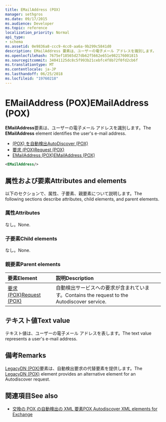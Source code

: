 ```yaml
---
title: EMailAddress (POX)
manager: sethgros
ms.date: 09/17/2015
ms.audience: Developer
ms.topic: reference
localization_priority: Normal
api_type:
- schema
ms.assetid: 0e9836a8-ccc9-4cc0-aa6a-9b299c5841d0
description: EMailAddress 要素は、ユーザーの電子メール アドレスを識別します。
ms.openlocfilehash: 7675ef18565d27db62f5662e651e982176001815
ms.sourcegitcommit: 34041125dc8c5f993b21cebfc4f8b72f0fd2cb6f
ms.translationtype: MT
ms.contentlocale: ja-JP
ms.lasthandoff: 06/25/2018
ms.locfileid: "19760218"
---
```

# <a name="emailaddress-pox"></a><span data-ttu-id="cecb6-103">EMailAddress (POX)</span><span class="sxs-lookup"><span data-stu-id="cecb6-103">EMailAddress (POX)</span></span>

<span data-ttu-id="cecb6-104">**EMailAddress**要素は、ユーザーの電子メール アドレスを識別します。</span><span class="sxs-lookup"><span data-stu-id="cecb6-104">The **EMailAddress** element identifies the user's e-mail address.</span></span> 
  
- [<span data-ttu-id="cecb6-105">(POX) を自動検出</span><span class="sxs-lookup"><span data-stu-id="cecb6-105">AutoDiscover (POX)</span></span>](autodiscover-pox.md) 
- [<span data-ttu-id="cecb6-106">要求 (POX)</span><span class="sxs-lookup"><span data-stu-id="cecb6-106">Request (POX)</span></span>](request-pox.md) 
- [<span data-ttu-id="cecb6-107">EMailAddress (POX)</span><span class="sxs-lookup"><span data-stu-id="cecb6-107">EMailAddress (POX)</span></span>](emailaddress-pox.md)
  
```xml
<EMailAddress/>
```

## <a name="attributes-and-elements"></a><span data-ttu-id="cecb6-108">属性および要素</span><span class="sxs-lookup"><span data-stu-id="cecb6-108">Attributes and elements</span></span>

<span data-ttu-id="cecb6-109">以下のセクションで、属性、子要素、親要素について説明します。</span><span class="sxs-lookup"><span data-stu-id="cecb6-109">The following sections describe attributes, child elements, and parent elements.</span></span>
  
### <a name="attributes"></a><span data-ttu-id="cecb6-110">属性</span><span class="sxs-lookup"><span data-stu-id="cecb6-110">Attributes</span></span>

<span data-ttu-id="cecb6-111">なし。</span><span class="sxs-lookup"><span data-stu-id="cecb6-111">None.</span></span>
  
### <a name="child-elements"></a><span data-ttu-id="cecb6-112">子要素</span><span class="sxs-lookup"><span data-stu-id="cecb6-112">Child elements</span></span>

<span data-ttu-id="cecb6-113">なし。</span><span class="sxs-lookup"><span data-stu-id="cecb6-113">None.</span></span>
  
### <a name="parent-elements"></a><span data-ttu-id="cecb6-114">親要素</span><span class="sxs-lookup"><span data-stu-id="cecb6-114">Parent elements</span></span>

|<span data-ttu-id="cecb6-115">**要素**</span><span class="sxs-lookup"><span data-stu-id="cecb6-115">**Element**</span></span>|<span data-ttu-id="cecb6-116">**説明**</span><span class="sxs-lookup"><span data-stu-id="cecb6-116">**Description**</span></span>|
|:-----|:-----|
|[<span data-ttu-id="cecb6-117">要求 (POX)</span><span class="sxs-lookup"><span data-stu-id="cecb6-117">Request (POX)</span></span>](request-pox.md) <br/> |<span data-ttu-id="cecb6-118">自動検出サービスへの要求が含まれています。</span><span class="sxs-lookup"><span data-stu-id="cecb6-118">Contains the request to the Autodiscover service.</span></span>  <br/> |
   
## <a name="text-value"></a><span data-ttu-id="cecb6-119">テキスト値</span><span class="sxs-lookup"><span data-stu-id="cecb6-119">Text value</span></span>

<span data-ttu-id="cecb6-120">テキスト値は、ユーザーの電子メール アドレスを表します。</span><span class="sxs-lookup"><span data-stu-id="cecb6-120">The text value represents a user's e-mail address.</span></span>
  
## <a name="remarks"></a><span data-ttu-id="cecb6-121">備考</span><span class="sxs-lookup"><span data-stu-id="cecb6-121">Remarks</span></span>

<span data-ttu-id="cecb6-122">[LegacyDN (POX)](legacydn-pox.md)要素は、自動検出要求の代替要素を提供します。</span><span class="sxs-lookup"><span data-stu-id="cecb6-122">The [LegacyDN (POX)](legacydn-pox.md) element provides an alternative element for an Autodiscover request.</span></span> 
  
## <a name="see-also"></a><span data-ttu-id="cecb6-123">関連項目</span><span class="sxs-lookup"><span data-stu-id="cecb6-123">See also</span></span>

- [<span data-ttu-id="cecb6-124">交換の POX の自動検出の XML 要素</span><span class="sxs-lookup"><span data-stu-id="cecb6-124">POX Autodiscover XML elements for Exchange</span></span>](pox-autodiscover-xml-elements-for-exchange.md)

